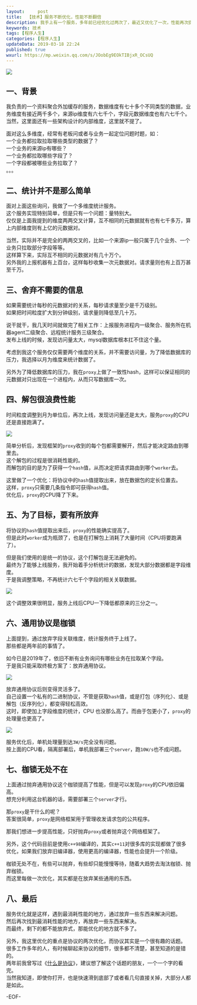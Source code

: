 ```yaml
---   
layout:     post  
title:  【技术】服务不断优化，性能不断翻倍  
description: 我手上有一个服务，多年前已经优化过两次了，最近又优化了一次，性能再次提高一倍。    
keywords: 技术  
tags: [程序人生]    
categories: [程序人生]  
updateData: 2019-03-18 22:24   
published: true 
wxurl: https://mp.weixin.qq.com/s/JOobEg9EOkTIBjxR_OCsUQ  
---  
```



![](http://res.tiankonguse.com/images/2019/03/server-protocal-optimization-005.jpg)  


## 一、背景  


我负责的一个资料聚合外加缓存的服务，数据维度有七十多个不同类型的数据，业务维度有接近两千多个，来源ip维度有六七千个，字段元数据维度也有六七千个。  
当然，这里面还有一些架构设计的内部维度，这里就不提了。  


面对这么多维度，经常有老板问或者与业务一起定位问题时题，如：  
一个业务都拉取拉取哪些类型的数据了？  
一个业务的来源ip有哪些？  
一个业务都拉取哪些字段了？  
一个字段都被哪些业务拉取了？  
。。。



## 二、统计并不是那么简单  


面对上面这些询问，我做了一个多维度统计服务。  
这个服务实现特别简单，但是只有一个问题：量特别大。  
仅仅是上面我提到的维度两两交叉计算，互不相同的元数据就有也有七千多万，算上内部维度则有上亿的元数据对。  


当然，实际并不是完全的两两交叉的，比如一个来源ip一般只属于几个业务、一个业务只拉取部分字段等等。  
这样算下来，实际互不相同的元数据对有几十万个。  
另外我的上报机器有上百台，这样每秒收集一次元数据对。请求量则也有上百万甚至千万。  


## 三、舍弃不需要的信息  


如果需要统计每秒的元数据对的关系，每秒请求量至少是千万级别。  
如果把时间粒度扩大到分钟级别，请求量则降低至几十万。  


说干就干，我几天时间就做完了相关工作：上报服务进程内一级聚合、服务所在机器agent二级聚合、远程统计服务三级聚合。  
发布上线的时候，发现访问量太大，mysql数据库根本扛不住这个量。  


考虑到我这个服务仅仅需要两个维度的关系，并不需要访问量，为了降低数据库的压力，我选择以月为维度来统计数据了。  


另外为了降低数据库的压力，我在`proxy`上做了一致性hash，这样可以保证相同的元数据对只出现在一个进程内，从而只写数据库一次。  


## 四、解包很浪费性能  


时间粒度调整到月为单位后，再次上线，发现访问量还是太大，服务`proxy`的CPU还是直接跑满了。  


![](http://res.tiankonguse.com/images/2019/03/server-protocal-optimization-001.jpg)  


简单分析后，发现框架的`proxy`收到的每个包都需要解开，然后才能决定路由到哪里去。  
这个解包的过程是很消耗性能的。  
而解包的目的是为了获得一个`hash`值，从而决定把请求路由到哪个`worker`去。  


这里做了一个优化：将协议中的`hash`值提取出来，放在数据包的定长位置去。  
这样，`proxy`只需要几条指令即可获得`hash`值。  
优化后，`proxy`的CPU降了下来。  


## 五、为了目标，要有所放弃  


将协议的`hash`值提取出来后，`proxy`的性能确实提高了。  
但是此时`worker`成为瓶颈了，也是在打解包上消耗了大量时间（CPU将要跑满了）。  


但是我们使用的是统一的协议，这个打解包是无法避免的。  
最终为了能够上线服务，我开始着手分析统计的数据，发现大部分数据都是字段维度。  
于是我调整策略，不再统计六七千个字段的相关关联数据。  


![](http://res.tiankonguse.com/images/2019/03/server-protocal-optimization-002.jpg)  


这个调整效果很明显，服务上线后CPU一下降低都原来的三分之一。  


## 六、通用协议是枷锁  


上面提到，通过放弃字段关联维度，统计服务终于上线了。  
那些都是两年前的事情了。  


如今已是2019年了，依旧不断有业务询问有哪些业务在拉取某个字段。  
于是我只能采取终极方案了：放弃通用协议。  


![](http://res.tiankonguse.com/images/2019/03/server-protocal-optimization-003.jpg)  


放弃通用协议后则变得灵活多了。  
自己设置一个私有的二进制协议，不管是获取`hash`值，或是打包（序列化）、或是解包（反序列化），都变得轻松高效。  
这时，即使加上字段维度的统计，CPU 也没那么高了。而由于包更小了，`proxy`的处理量也更高了。  


![](http://res.tiankonguse.com/images/2019/03/server-protocal-optimization-004.jpg)  


服务优化后，单机处理量到达`3W/s`完全没有问题。  
按上面的CPU看，隔离部署后，单机我部署三个`server`，跑`10W/s`也不成问题。  


## 七、枷锁无处不在  


上面通过抛弃通用协议这个枷锁提高了性能，但是可以发现`proxy`的CPU依旧偏高。  
想充分利用这台机器的话，需要部署三个`server`才行。  


那`proxy`是干什么的呢？  
答案很简单，`proxy`是网络框架用于管理收发请求包的公共程序。  


那我们想进一步提高性能，只好抛弃`proxy`或者抛弃这个网络框架了。  


另外，这个代码目前是使用`c++98`编译的，其实`c++11`对很多库的实现都做了很多优化，如果我们放弃旧编译器，使用更高的编译器，性能也会提升一个阶级。  


枷锁无处不在，有些可以抛弃，有些却只能慢慢等待，随着大趋势去淘汰枷锁、抛弃枷锁。  
而这里每做一次优化，其实都是在放弃某些通用的东西。  


## 八、最后  


服务优化就是这样，遇到最消耗性能的地方，通过放弃一些东西来解决问题。  
然后再次找到最消耗性能的地方，再放弃一些东西来解决。  
而最终，剩下的都不能放弃式，那能优化的地方就不多了。  


另外，我这里优化的重点是协议的两次优化，而协议其实是一个很有趣的话题。  
很多工作多年的人，有时候聊起来协议的细节，很多都不清楚，甚至知道的是错的。  
两年前我曾写过《[什么是协议](https://mp.weixin.qq.com/s/kjuZuB6l80e49rP_cJEr_g)》，建议想了解这个话题的朋友，一个一个字的看完。  
当然我知道，即使你打开，也是快速滑到底部了或者看几句直接关掉，大部分人都是如此。  



-EOF-  



